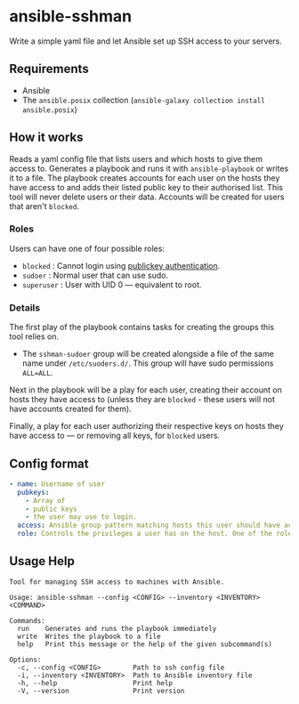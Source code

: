 # ansible-sshman

Write a simple yaml file and let Ansible set up SSH access to your servers.

## Requirements

+ Ansible
+ The `ansible.posix` collection (`ansible-galaxy collection install ansible.posix`)

## How it works

Reads a yaml config file that lists users and which hosts to give them access to.
Generates a playbook and runs it with `ansible-playbook` or writes it to a file.
The playbook creates accounts for each user on the hosts they have access to and adds their listed public key to their authorised list.
This tool will never delete users or their data. Accounts will be created for users that aren't `blocked`.

### Roles

Users can have one of four possible roles:
+ `blocked` : Cannot login using [publickey authentication](https://www.ssh.com/academy/ssh/public-key-authentication).
+ `sudoer` : Normal user that can use sudo.
+ `superuser` : User with UID 0 — equivalent to root.

### Details

The first play of the playbook contains tasks for creating the groups this tool relies on.
+ The `sshman-sudoer` group will be created alongside a file of the same name under `/etc/suoders.d/`. This group will have sudo permissions `ALL=ALL`.

Next in the playbook will be a play for each user, creating their account on hosts they have access to (unless they are `blocked` - these users will not have accounts created for them).

Finally, a play for each user authorizing their respective keys on hosts they have access to — or removing all keys, for `blocked` users.

## Config format

```yaml
- name: Username of user
  pubkeys:
    - Array of
    - public keys
    - the user may use to login.
  access: Ansible group pattern matching hosts this user should have access to.
  role: Controls the privileges a user has on the host. One of the roles listed above.
```

## Usage Help

```
Tool for managing SSH access to machines with Ansible.

Usage: ansible-sshman --config <CONFIG> --inventory <INVENTORY> <COMMAND>

Commands:
  run    Generates and runs the playbook immediately
  write  Writes the playbook to a file
  help   Print this message or the help of the given subcommand(s)

Options:
  -c, --config <CONFIG>        Path to ssh config file
  -i, --inventory <INVENTORY>  Path to Ansible inventory file
  -h, --help                   Print help
  -V, --version                Print version
```
